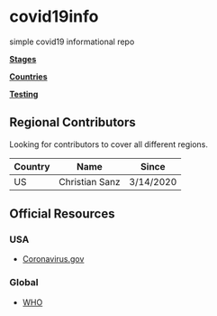 # covid19info
simple covid19 informational repo

**[Stages](Stages.md)**

**[Countries](Countries.md)**

**[Testing](Testing.md)**

## Regional Contributors

Looking for contributors to cover all different regions. 

| Country  | Name  | Since |
|---|---|---|
| US  | Christian Sanz  | 3/14/2020 |

## Official Resources

### USA 

  * [Coronavirus.gov](http://coronavirus.gov)

### Global

  * [WHO](https://www.who.int/) 